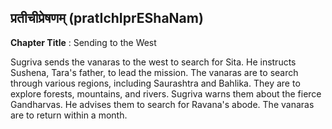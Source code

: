 ## प्रतीचीप्रेषणम् (pratIchIprEShaNam)
**Chapter Title** : Sending to the West

Sugriva sends the vanaras to the west to search for Sita. He instructs Sushena, Tara's father, to lead the mission. The vanaras are to search through various regions, including Saurashtra and Bahlika. They are to explore forests, mountains, and rivers. Sugriva warns them about the fierce Gandharvas. He advises them to search for Ravana's abode. The vanaras are to return within a month.
